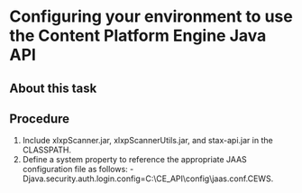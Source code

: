 # Configuring your environment to use the Content Platform Engine Java API

## About this task

## Procedure

1. Include xlxpScanner.jar, xlxpScannerUtils.jar,
and stax-api.jar in the CLASSPATH.
2. Define a system property to reference the appropriate JAAS configuration file as follows:
-Djava.security.auth.login.config=C:\CE\_API\config\jaas.conf.CEWS.